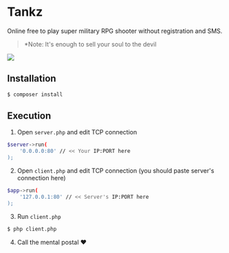 # Tankz

Online free to play super military RPG shooter without registration and SMS.

> *Note: It's enough to sell your soul to the devil

![](https://habrastorage.org/webt/hw/jm/_s/hwjm_sz0vsxbpo5qy-cabnupw0u.png)

## Installation

```sh
$ composer install
```

## Execution

1) Open `server.php` and edit TCP connection
```sh
$server->run(
    '0.0.0.0:80' // << Your IP:PORT here
);
```

2) Open `client.php` and edit TCP connection (you should paste server's connection here)
```sh
$app->run(
    '127.0.0.1:80' // << Server's IP:PORT here
);
```

3) Run `client.php`
```sh
$ php client.php
```

4) Call the mental postal ♥
